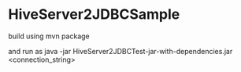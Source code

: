# HiveServer2JDBCSample
build using 
mvn package

and run as
java -jar HiveServer2JDBCTest-jar-with-dependencies.jar <connection_string> <userid> <password>
